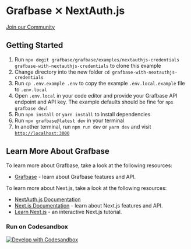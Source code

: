 # Grafbase ⨯ NextAuth.js

[Join our Community](https://grafbase.com/community)

## Getting Started

1. Run `npx degit grafbase/grafbase/examples/nextauthjs-credentials grafbase-with-nextauthjs-credentials` to clone this example
2. Change directory into the new folder `cd grafbase-with-nextauthjs-credentials`
3. Run `cp .env.example .env` to copy the example `.env.local.example` file to `.env.local`
4. Open `.env.local` in your code editor and provide your Grafbase API endpoint and API key. The example defaults should be fine for `npx grafbase dev`!
5. Run `npm install` or `yarn install` to install dependencies
6. Run `npx grafbase@latest dev` in your terminal
7. In another terminal, run `npm run dev` or `yarn dev` and visit [`http://localhost:3000`](http://localhost:3000)

## Learn More About Grafbase

To learn more about Grafbase, take a look at the following resources:

- [Grafbase](https://grafbase.com/) - learn about Grafbase features and API.

To learn more about Next.js, take a look at the following resources:

- [NextAuth.js Documentation](https://next-auth.js.org)
- [Next.js Documentation](https://nextjs.org/docs) - learn about Next.js features and API.
- [Learn Next.js](https://nextjs.org/learn) - an interactive Next.js tutorial.

### Run on Codesandbox

[![Develop with Codesandbox](https://codesandbox.io/static/img/play-codesandbox.svg)](https://githubbox.com/grafbase/grafbase/tree/main/examples/nextauthjs-credentials)

